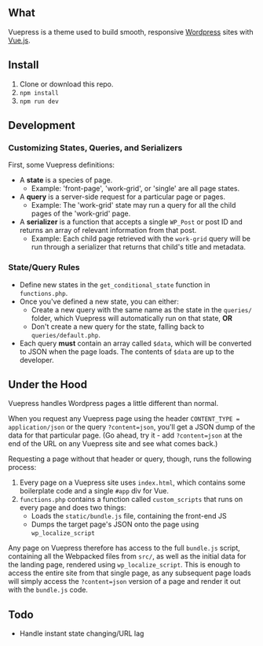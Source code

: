 ## What
Vuepress is a theme used to build smooth, responsive [Wordpress](https://wordpress.org/) sites with [Vue.js](https://vuejs.org/).

## Install
1. Clone or download this repo.
1. `npm install`
1. `npm run dev`

## Development
### Customizing States, Queries, and Serializers
First, some Vuepress definitions:

* A **state** is a species of page.
    * Example: 'front-page', 'work-grid', or 'single' are all page states.
* A **query** is a server-side request for a particular page or pages.
    * Example: The 'work-grid' state may run a query for all the child pages of the 'work-grid' page.
* A **serializer** is a function that accepts a single `WP_Post` or post ID and returns an array of relevant information from that post.
    * Example: Each child page retrieved with the `work-grid` query will be run through a serializer that returns that child's title and metadata.

### State/Query Rules
* Define new states in the `get_conditional_state` function in `functions.php`.
* Once you've defined a new state, you can either:
    * Create a new query with the same name as the state in the `queries/` folder, which Vuepress will automatically run on that state, **OR**
    * Don't create a new query for the state, falling back to `queries/default.php`.
* Each query **must** contain an array called `$data`, which will be converted to JSON when the page loads. The contents of `$data` are up to the developer.

## Under the Hood
Vuepress handles Wordpress pages a little different than normal.

When you request any Vuepress page using the header `CONTENT_TYPE = application/json` or the query `?content=json`, you'll get a JSON dump of the data for that particular page. (Go ahead, try it - add `?content=json` at the end of the URL on any Vuepress site and see what comes back.)

Requesting a page without that header or query, though, runs the following process:

1. Every page on a Vuepress site uses `index.html`, which contains some boilerplate code and a single `#app` div for Vue.
1. `functions.php` contains a function called `custom_scripts` that runs on every page and does two things:
    * Loads the `static/bundle.js` file, containing the front-end JS
    * Dumps the target page's JSON onto the page using `wp_localize_script`

Any page on Vuepress therefore has access to the full `bundle.js` script, containing all the Webpacked files from `src/`, as well as the initial data for the landing page, rendered using `wp_localize_script`. This is enough to access the entire site from that single page, as any subsequent page loads will simply access the `?content=json` version of a page and render it out with the `bundle.js` code.

## Todo
* Handle instant state changing/URL lag
